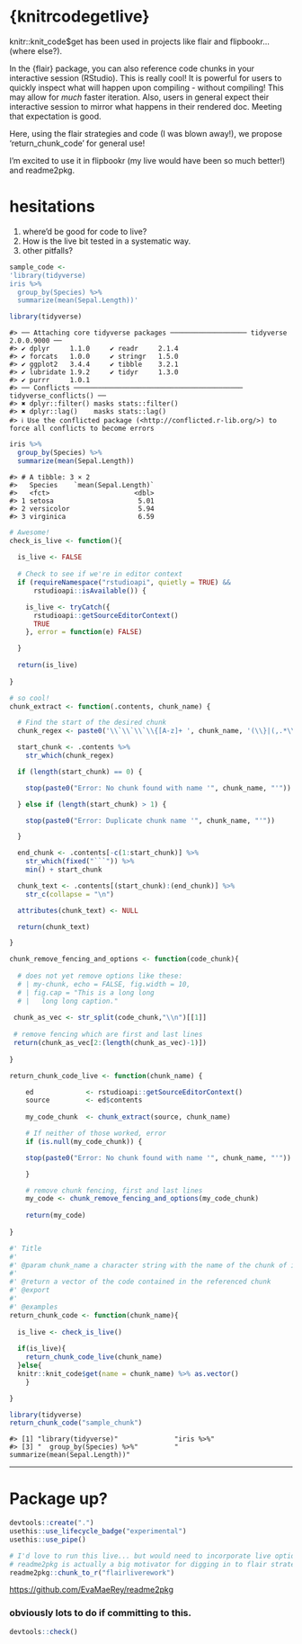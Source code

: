 
<!-- README.md is generated from README.Rmd. Please edit that file -->

# {knitrcodegetlive}

knitr::knit\_code$get has been used in projects like flair and
flipbookr… (where else?).

In the {flair} package, you can also reference code chunks in your
interactive session (RStudio). This is really cool\! It is powerful for
users to quickly inspect what will happen upon compiling - without
compiling\! This may allow for *much* faster iteration. Also, users in
general expect their interactive session to mirror what happens in their
rendered doc. Meeting that expectation is good.

Here, using the flair strategies and code (I was blown away\!), we
propose ‘return\_chunk\_code’ for general use\!

I’m excited to use it in flipbookr (my live would have been so much
better\!) and readme2pkg.

# hesitations

1.  where’d be good for code to live?
2.  How is the live bit tested in a systematic way.
3.  other pitfalls?

<!-- end list -->

``` r
sample_code <- 
'library(tidyverse)
iris %>%
  group_by(Species) %>%
  summarize(mean(Sepal.Length))'
```

``` r
library(tidyverse)
```

    #> ── Attaching core tidyverse packages ─────────────────── tidyverse 2.0.0.9000 ──
    #> ✔ dplyr     1.1.0     ✔ readr     2.1.4
    #> ✔ forcats   1.0.0     ✔ stringr   1.5.0
    #> ✔ ggplot2   3.4.4     ✔ tibble    3.2.1
    #> ✔ lubridate 1.9.2     ✔ tidyr     1.3.0
    #> ✔ purrr     1.0.1     
    #> ── Conflicts ────────────────────────────────────────── tidyverse_conflicts() ──
    #> ✖ dplyr::filter() masks stats::filter()
    #> ✖ dplyr::lag()    masks stats::lag()
    #> ℹ Use the conflicted package (<http://conflicted.r-lib.org/>) to force all conflicts to become errors

``` r
iris %>%
  group_by(Species) %>%
  summarize(mean(Sepal.Length))
```

    #> # A tibble: 3 × 2
    #>   Species    `mean(Sepal.Length)`
    #>   <fct>                     <dbl>
    #> 1 setosa                     5.01
    #> 2 versicolor                 5.94
    #> 3 virginica                  6.59

```` r
# Awesome!
check_is_live <- function(){
  
  is_live <- FALSE
  
  # Check to see if we're in editor context
  if (requireNamespace("rstudioapi", quietly = TRUE) &&
      rstudioapi::isAvailable()) {

    is_live <- tryCatch({
      rstudioapi::getSourceEditorContext()
      TRUE
    }, error = function(e) FALSE)

  }  
  
  return(is_live)
  
}

# so cool!
chunk_extract <- function(.contents, chunk_name) {

  # Find the start of the desired chunk
  chunk_regex <- paste0('\\`\\`\\`\\{[A-z]+ ', chunk_name, '(\\}|(,.*\\}))$')

  start_chunk <- .contents %>%
    str_which(chunk_regex)

  if (length(start_chunk) == 0) {

    stop(paste0("Error: No chunk found with name '", chunk_name, "'"))

  } else if (length(start_chunk) > 1) {

    stop(paste0("Error: Duplicate chunk name '", chunk_name, "'"))

  }

  end_chunk <- .contents[-c(1:start_chunk)] %>%
    str_which(fixed("```")) %>%
    min() + start_chunk

  chunk_text <- .contents[(start_chunk):(end_chunk)] %>%
    str_c(collapse = "\n")

  attributes(chunk_text) <- NULL

  return(chunk_text)

}

chunk_remove_fencing_and_options <- function(code_chunk){
  
  # does not yet remove options like these: 
  # | my-chunk, echo = FALSE, fig.width = 10,
  # | fig.cap = "This is a long long
  # |   long long caption."
  
 chunk_as_vec <- str_split(code_chunk,"\\n")[[1]] 
 
 # remove fencing which are first and last lines
 return(chunk_as_vec[2:(length(chunk_as_vec)-1)])
  
}

return_chunk_code_live <- function(chunk_name) {

    ed             <- rstudioapi::getSourceEditorContext()
    source         <- ed$contents
    
    my_code_chunk  <- chunk_extract(source, chunk_name)

    # If neither of those worked, error
    if (is.null(my_code_chunk)) {

    stop(paste0("Error: No chunk found with name '", chunk_name, "'"))

    }

    # remove chunk fencing, first and last lines
    my_code <- chunk_remove_fencing_and_options(my_code_chunk)
    
    return(my_code)
  
}

#' Title
#'
#' @param chunk_name a character string with the name of the chunk of interest
#'
#' @return a vector of the code contained in the referenced chunk
#' @export 
#'
#' @examples
return_chunk_code <- function(chunk_name){
  
  is_live <- check_is_live()
  
  if(is_live){
    return_chunk_code_live(chunk_name)
  }else{
  knitr::knit_code$get(name = chunk_name) %>% as.vector()
    }

}
````

``` r
library(tidyverse)
return_chunk_code("sample_chunk")
```

    #> [1] "library(tidyverse)"              "iris %>%"                       
    #> [3] "  group_by(Species) %>%"         "  summarize(mean(Sepal.Length))"

-----

# Package up?

``` r
devtools::create(".")
usethis::use_lifecycle_badge("experimental")
usethis::use_pipe()
```

``` r
# I'd love to run this live... but would need to incorporate live option
# readme2pkg is actually a big motivator for digging in to flair strategy
readme2pkg::chunk_to_r("flairliverework")
```

<https://github.com/EvaMaeRey/readme2pkg>

### obviously lots to do if committing to this.

``` r
devtools::check()
```
